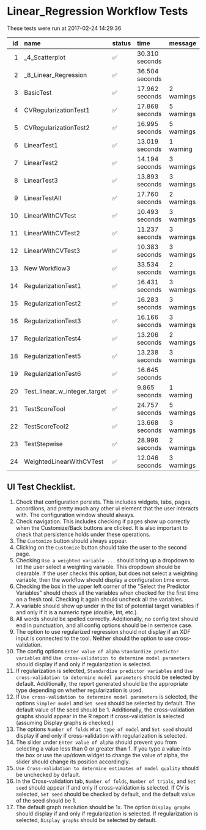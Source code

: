 # Linear_Regression Workflow Tests



These tests were run at 2017-02-24 14:29:36



| id|name                         |status  |time           |message    |
|--:|:----------------------------|:-------|:--------------|:----------|
|  1|_4_Scatterplot               |&#9989; |30.310 seconds |           |
|  2|_8_Linear_Regression         |&#9989; |36.504 seconds |           |
|  3|BasicTest                    |&#9989; |17.962 seconds |2 warnings |
|  4|CVRegularizationTest1        |&#9989; |17.868 seconds |5 warnings |
|  5|CVRegularizationTest2        |&#9989; |16.995 seconds |5 warnings |
|  6|LinearTest1                  |&#9989; |13.019 seconds |1 warning  |
|  7|LinearTest2                  |&#9989; |14.194 seconds |3 warnings |
|  8|LinearTest3                  |&#9989; |13.893 seconds |3 warnings |
|  9|LinearTestAll                |&#9989; |17.760 seconds |2 warnings |
| 10|LinearWithCVTest             |&#9989; |10.493 seconds |3 warnings |
| 11|LinearWithCVTest2            |&#9989; |11.237 seconds |3 warnings |
| 12|LinearWithCVTest3            |&#9989; |10.383 seconds |3 warnings |
| 13|New Workflow3                |&#9989; |33.534 seconds |2 warnings |
| 14|RegularizationTest1          |&#9989; |16.431 seconds |3 warnings |
| 15|RegularizationTest2          |&#9989; |16.283 seconds |3 warnings |
| 16|RegularizationTest3          |&#9989; |16.166 seconds |3 warnings |
| 17|RegularizationTest4          |&#9989; |13.206 seconds |2 warnings |
| 18|RegularizationTest5          |&#9989; |13.238 seconds |3 warnings |
| 19|RegularizationTest6          |&#9989; |16.645 seconds |           |
| 20|Test_linear_w_integer_target |&#9989; |9.865 seconds  |1 warning  |
| 21|TestScoreTool                |&#9989; |24.757 seconds |5 warnings |
| 22|TestScoreTool2               |&#9989; |13.668 seconds |3 warnings |
| 23|TestStepwise                 |&#9989; |28.996 seconds |2 warnings |
| 24|WeightedLinearWithCVTest     |&#9989; |12.046 seconds |3 warnings |


## UI Test Checklist.

1. Check that configuration persists. This includes widgets, tabs, pages, accordions, and pretty much any other ui element that the user interacts with. The configuration window should always.
2. Check navigation. This includes checking if pages show up correctly when the Customize/Back buttons are clicked. It is also important to check that persistence holds under these operations.
3. The `Customize` button should always appear.
4. Clicking on the `Customize` button should take the user to the second page.
5. Checking `Use a weighted variable ...` should bring up a dropdown to let the user select a weighting variable. This dropdown should be clearable. If the user checks this option, but does not select a weighting variable, then the workflow should display a configuration time error.
6. Checking the box in the upper left corner of the "Select the Predictor Variables" should check all the variables when checked for the first time on a fresh tool. Checking it again should uncheck all the variables.
7. A variable should show up under in the list of potential target variables if and only if it is a numeric type (double, Int, etc.).
8. All words should be spelled correctly. Additionally, no config text should end in punctuation, and all config options should be in sentence case.
9. The option to use regularized regression should not display if an XDF input is connected to the tool. Neither should the option to use cross-validation.
10. The config options `Enter value of alpha` `Standardize predictor variables` and `Use cross-validation to determine model parameters` should display if and only if regularization is selected.
11. If regularization is selected, `Standardize predictor variables` and `Use cross-validation to determine model parameters` should be selected by default. Additionally, the report generated should be the appropriate type depending on whether regularization is used.
12. If `Use cross-validation to determine model parameters` is selected, the options `Simpler model` and `Set seed` should be selected by default. The default value of the seed should be 1. Additionally, the cross-validation graphs should appear in the R report if cross-validation is selected (assuming Display graphs is checked.)
13. The options `Number of folds` `What type of model` and `Set seed` should display if and only if cross-validation with regularization is selected.
14. The slider under `Enter value of alpha` should prevent you from selecting a value less than 0 or greater than 1. If you type a value into the box or use the up/down widget to change the value of alpha, the slider should change its position accordingly.
15. `Use Cross-validation to determine estimates of model quality` should be unchecked by default. 
16. In the Cross-validation tab, `Number of folds`, `Number of trials`, and `Set seed` should appear if and only if cross-validation is selected. If CV is selected, `Set seed` should be checked by default, and the default value of the seed should be 1.
17. The default graph resolution should be 1x. The option `Display graphs` should display if and only if regularization is selected. If regularization is selected, `Display graphs` should be selected by default.
